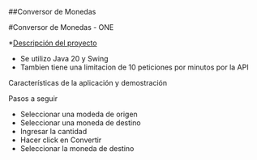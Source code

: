 ##Conversor de Monedas

#Conversor de Monedas - ONE

*[Descripción del proyecto](#descripción-del-proyecto)
- Se utilizo Java 20 y Swing
- Tambien tiene una limitacion de 10 peticiones por minutos por la API

Características de la aplicación y demostración

Pasos a seguir

- Seleccionar una modeda de origen
- Seleccionar una moneda de destino
- Ingresar la cantidad
- Hacer click en Convertir
- Seleccionar la moneda de destino

